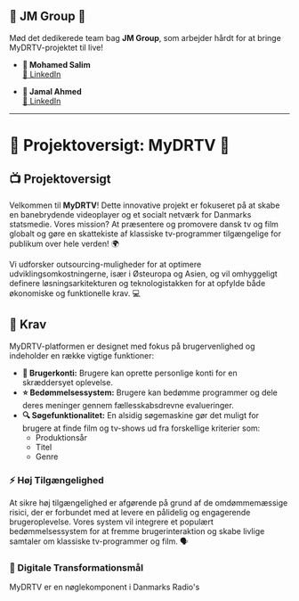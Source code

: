 ## 🌟 JM Group 🌟

Mød det dedikerede team bag **JM Group**, som arbejder hårdt for at bringe MyDRTV-projektet til live!

- **👤 Mohamed Salim**  
  [🔗 LinkedIn](https://www.linkedin.com/in/mohamed-salim-467a93235/)  

- **👤 Jamal Ahmed**  
  [🔗 LinkedIn](https://www.linkedin.com/in/jamal-ahmed-7b4531169/)  

---

# 🌟 Projektoversigt: MyDRTV 🌟

## 📺 Projektoversigt
Velkommen til **MyDRTV**! Dette innovative projekt er fokuseret på at skabe en banebrydende videoplayer og et socialt netværk for Danmarks statsmedie. Vores mission? At præsentere og promovere dansk tv og film globalt og gøre en skattekiste af klassiske tv-programmer tilgængelige for publikum over hele verden! 🌍

Vi udforsker outsourcing-muligheder for at optimere udviklingsomkostningerne, især i Østeuropa og Asien, og vil omhyggeligt definere løsningsarkitekturen og teknologistakken for at opfylde både økonomiske og funktionelle krav. 💻

## 📜 Krav
MyDRTV-platformen er designet med fokus på brugervenlighed og indeholder en række vigtige funktioner:

- **👤 Brugerkonti:** Brugere kan oprette personlige konti for en skræddersyet oplevelse.
- **⭐ Bedømmelsessystem:** Brugere kan bedømme programmer og dele deres meninger gennem fællesskabsdrevne evalueringer.
- **🔍 Søgefunktionalitet:** En alsidig søgemaskine gør det muligt for brugere at finde film og tv-shows ud fra forskellige kriterier som:
  - Produktionsår
  - Titel
  - Genre

### ⚡ Høj Tilgængelighed
At sikre høj tilgængelighed er afgørende på grund af de omdømmemæssige risici, der er forbundet med at levere en pålidelig og engagerende brugeroplevelse. Vores system vil integrere et populært bedømmelsessystem for at fremme brugerinteraktion og skabe livlige samtaler om klassiske tv-programmer og film. 🗣️

### 🚀 Digitale Transformationsmål
MyDRTV er en nøglekomponent i Danmarks Radio's
